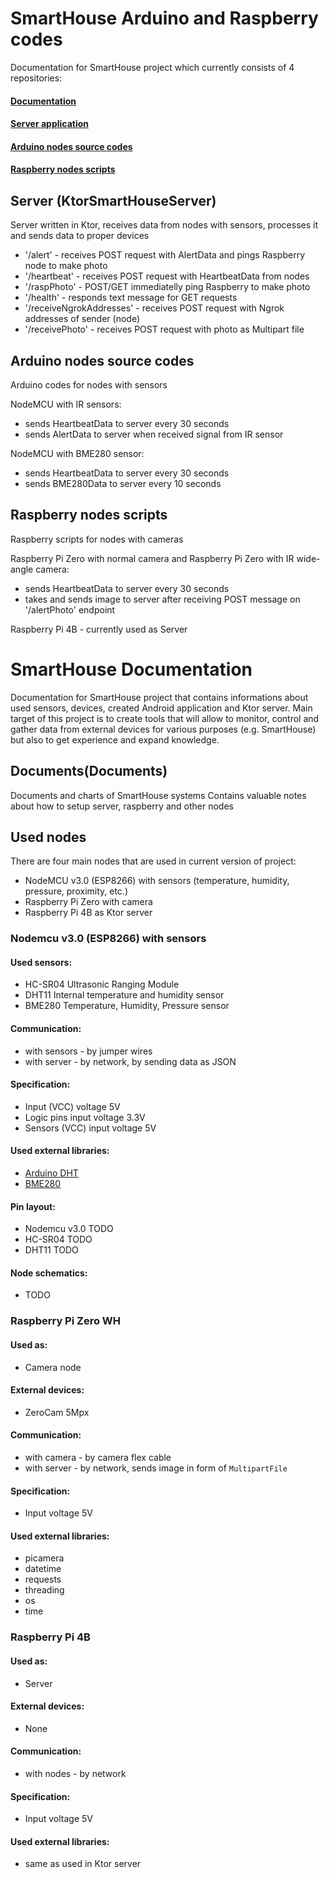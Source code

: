 # SmartHouse Arduino and Raspberry codes

Documentation for SmartHouse project which currently consists of 4 repositories:
#### [Documentation](https://github.com/black-fluffy-cat/SmartHouse_Documentation)
#### [Server application](https://github.com/black-fluffy-cat/SmartHouseServer)
#### [Arduino nodes source codes](https://github.com/black-fluffy-cat/SmartHouse_ArduinoCodes)
#### [Raspberry nodes scripts](https://github.com/black-fluffy-cat/SmartHouse_Raspberry)

## Server (KtorSmartHouseServer)

Server written in Ktor, receives data from nodes with sensors, processes it and sends data to proper devices
- '/alert' - receives POST request with AlertData and pings Raspberry node to make photo
- '/heartbeat' - receives POST request with HeartbeatData from nodes
- '/raspPhoto' - POST/GET immediatelly ping Raspberry to make photo
- '/health' - responds text message for GET requests
- '/receiveNgrokAddresses' - receives POST request with Ngrok addresses of sender (node)
- '/receivePhoto' - receives POST request with photo as Multipart file

## Arduino nodes source codes

Arduino codes for nodes with sensors

NodeMCU with IR sensors:
- sends HeartbeatData to server every 30 seconds
- sends AlertData to server when received signal from IR sensor

NodeMCU with BME280 sensor:
- sends HeartbeatData to server every 30 seconds
- sends BME280Data to server every 10 seconds

## Raspberry nodes scripts

Raspberry scripts for nodes with cameras

Raspberry Pi Zero with normal camera and Raspberry Pi Zero with IR wide-angle camera:
- sends HeartbeatData to server every 30 seconds
- takes and sends image to server after receiving POST message on '/alertPhoto' endpoint

Raspberry Pi 4B - currently used as Server


# SmartHouse Documentation
Documentation for SmartHouse project that contains informations about used sensors, devices, created Android application and Ktor server. Main target of this project is to create tools that will allow to monitor, control and gather data from external devices for various purposes (e.g. SmartHouse) but also to get experience and expand knowledge.

## Documents(Documents)
Documents and charts of SmartHouse systems
Contains valuable notes about how to setup server, raspberry and other nodes

## Used nodes
There are four main nodes that are used in current version of project:

- NodeMCU v3.0 (ESP8266) with sensors (temperature, humidity, pressure, proximity, etc.)
- Raspberry Pi Zero with camera
- Raspberry Pi 4B as Ktor server

### Nodemcu v3.0 (ESP8266) with sensors
#### Used sensors:
- HC-SR04 Ultrasonic Ranging Module
- DHT11 Internal temperature and humidity sensor
- BME280 Temperature, Humidity, Pressure sensor
#### Communication:
- with sensors - by jumper wires
- with server - by network, by sending data as JSON
#### Specification:
- Input (VCC) voltage 5V
- Logic pins input voltage 3.3V
- Sensors (VCC) input voltage 5V
#### Used external libraries:
- [Arduino DHT](https://github.com/markruys/arduino-DHT)
- [BME280](https://github.com/adafruit/Adafruit_BMP280_Library)
#### Pin layout:
- Nodemcu v3.0 TODO
- HC-SR04 TODO
- DHT11 TODO
#### Node schematics:
- TODO

### Raspberry Pi Zero WH
#### Used as:
- Camera node
#### External devices:
- ZeroCam 5Mpx
#### Communication:
- with camera - by camera flex cable
- with server - by network, sends image in form of `MultipartFile`
#### Specification:
- Input voltage 5V
#### Used external libraries:
- picamera
- datetime
- requests
- threading
- os
- time

### Raspberry Pi 4B
#### Used as:
- Server
#### External devices:
- None
#### Communication:
- with nodes - by network
#### Specification:
- Input voltage 5V
#### Used external libraries:
- same as used in Ktor server
